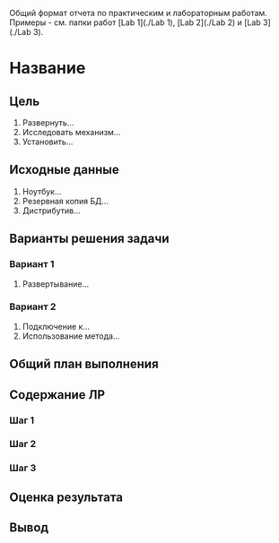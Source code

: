 Общий формат отчета по практическим и лабораторным работам. Примеры - см. папки работ [Lab 1](./Lab 1), [Lab 2](./Lab 2) и [Lab 3](./Lab 3).

# Название

## Цель

1. Развернуть...
2. Исследовать механизм...
3. Установить...

## ️Исходные данные

1. Ноутбук...
2. Резервная копия БД...
3. Дистрибутив...

## ️Варианты решения задачи

### Вариант 1

1. Развертывание...

### Вариант 2

1. Подключение к...
2. Использование метода...

## ️Общий план выполнения

## Содержание ЛР

### Шаг 1

### Шаг 2

### Шаг 3

## ️Оценка результата

## ️Вывод 
